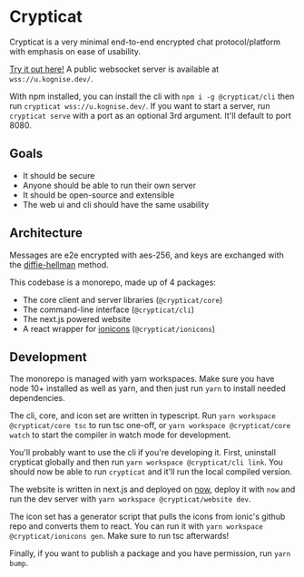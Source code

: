 # Crypticat

Crypticat is a very minimal end-to-end encrypted chat protocol/platform with emphasis on ease of usability.

[Try it out here!](https://c.kognise.dev/) A public websocket server is available at `wss://u.kognise.dev/`.

With npm installed, you can install the cli with `npm i -g @crypticat/cli` then run `crypticat wss://u.kognise.dev/`. If you want to start a server, run `crypticat serve` with a port as an optional 3rd argument. It'll default to port 8080.

## Goals

- It should be secure
- Anyone should be able to run their own server
- It should be open-source and extensible
- The web ui and cli should have the same usability

## Architecture

Messages are e2e encrypted with aes-256, and keys are exchanged with the [diffie-hellman]([https://en.wikipedia.org/wiki/Diffie%E2%80%93Hellman_key_exchange](https://en.wikipedia.org/wiki/Diffie–Hellman_key_exchange)) method.

This codebase is a monorepo, made up of 4 packages:

- The core client and server libraries (`@crypticat/core`)
- The command-line interface (`@crypticat/cli`)
- The next.js powered website
- A react wrapper for [ionicons](https://ionicons.com/) (`@crypticat/ionicons`)

## Development

The monorepo is managed with yarn workspaces. Make sure you have node 10+ installed as well as yarn, and then just run `yarn` to install needed dependencies.

The cli, core, and icon set are written in typescript. Run `yarn workspace @crypticat/core tsc` to run tsc one-off, or `yarn workspace @crypticat/core watch` to start the compiler in watch mode for development.

You'll probably want to use the cli if you're developing it. First, uninstall crypticat globally and then run `yarn workspace @crypticat/cli link`. You should now be able to run `crypticat` and it'll run the local compiled version.

The website is written in next.js and deployed on [now](now.sh), deploy it with `now` and run the dev server with `yarn workspace @crypticat/website dev`.

The icon set has a generator script that pulls the icons from ionic's github repo and converts them to react. You can run it with `yarn workspace @crypticat/ionicons gen`. Make sure to run tsc afterwards!

Finally, if you want to publish a package and you have permission, run `yarn bump`.